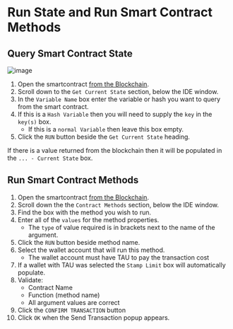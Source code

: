 
# Run State and Run Smart Contract Methods


## Query Smart Contract State
![image](/img/wallet/gif/1.0.0_ide_query_state.gif)

1. Open the smartcontract <u>[from the Blockchain](/docs/wallet/ide_create_smartcontracts#open-existing-contract-from-blockchain)</u>.
2. Scroll down to the `Get Current State` section, below the IDE window.
3. In the `Variable Name` box enter the variable or hash you want to query from the smart contract.
4. If this is a `Hash Variable` then you will need to supply the `key` in the `key(s)` box. 
    - If this is a `normal Variable` then leave this box empty.
5. Click the `RUN` button beside the `Get Current State` heading.

If there is a value returned from the blockchain then it will be populated in the `... - Current State` box.

## Run Smart Contract Methods
1. Open the smartcontract <u>[from the Blockchain](/docs/wallet/ide_create_smartcontracts#open-existing-contract-from-blockchain)</u>.
2. Scroll down the the `Contract Methods` section, below the IDE window.
3. Find the box with the method you wish to run.
4. Enter all of the `values` for the method properties.
    - The `type` of value required is in brackets next to the name of the argument.
5. Click the `RUN` button beside method name.
6. Select the wallet account that will run this method.
    - The wallet account must have TAU to pay the transaction cost
7. If a wallet with TAU was selected the `Stamp Limit` box will automatically populate.
8. Validate:
    - Contract Name
    - Function (method name)
    - All argument values are correct
9. Click the `CONFIRM TRANSACTION` button
10. Click `OK` when the Send Transaction popup appears.